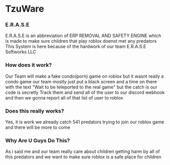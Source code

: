 # TzuWare

### E.R.A.S.E
E.R.A.S.E is an abbreviation of ERP REMOVAL AND SAFETY ENGINE which is made to make sure children that play roblox doenst met any predators
This System is here because of the hardwork of our team E.R.A.S.E Softworks LLC

### How does it work?
Our Team will make a fake condo(porn) game on roblox but it wasnt really a condo game
our team mostly just put a black screen and a time on there with the text "Wait to be teleported to the real game"
but the catch is our code is secretly Track them and send all of the user to our discord webhook
and then we gonna report all of that list of user to roblox

### Does this really works?
Yes, it is work we already catch 541 predators trying to join our roblox game and there will be more to come

### Why Are U Guys Do This?
As i said me and our team really care about children getting harm by all of this predators and we want to make sure roblox is a safe place for children
